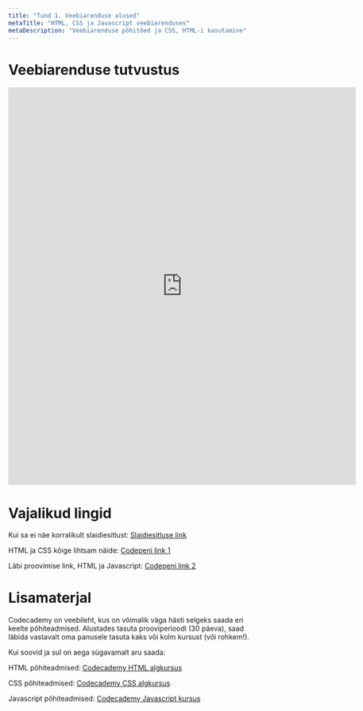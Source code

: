 ```yaml
---
title: "Tund 1. Veebiarenduse alused"
metaTitle: "HTML, CSS ja Javascript veebiarenduses"
metaDescription: "Veebiarenduse põhitõed ja CSS, HTML-i kasutamine"
---
```


# Veebiarenduse tutvustus
<iframe src="https://slides1.netlify.app" width="700" height="800" style="border: 0px solid white"></iframe>

# Vajalikud lingid

Kui sa ei näe korralikult slaidiesitlust: [Slaidiesitluse link](https://slides1.netlify.app)

HTML ja CSS kõige lihtsam näide: [Codepeni link 1](https://codepen.io/adelmuursepp/pen/PoZaWjV?editors=1100)

Läbi proovimise link, HTML ja Javascript: [Codepeni link 2](https://codepen.io/adelmuursepp/pen/jOWKymO)

# Lisamaterjal

Codecademy on veebileht, kus on võimalik väga hästi selgeks saada eri keelte põhiteadmised. Alustades tasuta prooviperioodi (30 päeva), saad läbida vastavalt oma panusele tasuta kaks või kolm kursust (või rohkem!).


Kui soovid ja sul on aega sügavamalt aru saada:

HTML põhiteadmised: [Codecademy HTML algkursus](https://www.codecademy.com/learn/learn-html)

CSS põhiteadmised: [Codecademy CSS algkursus](https://www.codecademy.com/learn/learn-css)

Javascript põhiteadmised: [Codecademy Javascript kursus](https://www.codecademy.com/learn/introduction-to-javascript)